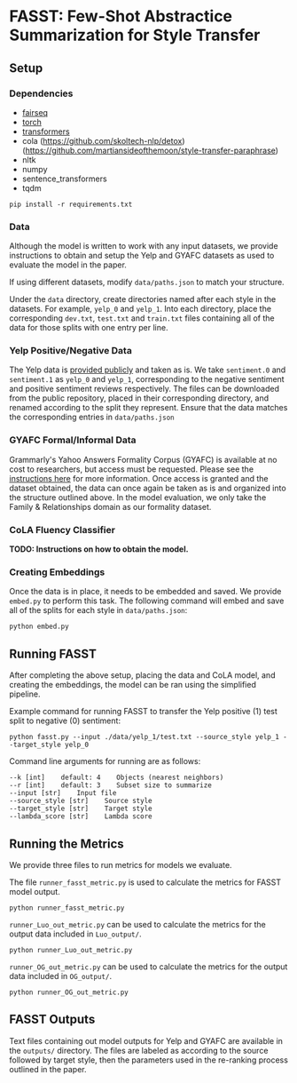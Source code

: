 # FASST: Few-Shot Abstractice Summarization for Style Transfer

## Setup
### Dependencies
- [fairseq](https://github.com/facebookresearch/fairseq)
- [torch](https://pytorch.org/)
- [transformers](https://github.com/huggingface/transformers)
- cola (https://github.com/skoltech-nlp/detox)
       (https://github.com/martiansideofthemoon/style-transfer-paraphrase)
- nltk
- numpy
- sentence_transformers
- tqdm

```
pip install -r requirements.txt
```

### Data
Although the model is written to work with any input datasets, we provide instructions to obtain and setup the Yelp and GYAFC datasets as used to evaluate the model in the paper.

If using different datasets, modify `data/paths.json` to match your structure.

Under the `data` directory, create directories named after each style in the datasets. For example, `yelp_0` and `yelp_1`. Into each directory, place the corresponding `dev.txt`, `test.txt` and `train.txt` files containing all of the data for those splits with one entry per line.

### Yelp Positive/Negative Data
The Yelp data is [provided publicly](https://github.com/lijuncen/Sentiment-and-Style-Transfer/tree/master/data/yelp) and taken as is. We take `sentiment.0` and `sentiment.1` as `yelp_0` and `yelp_1`, corresponding to the negative sentiment and positive sentiment reviews respectively. The files can be downloaded from the public repository, placed in their corresponding directory, and renamed according to the split they represent. Ensure that the data matches the corresponding entries in `data/paths.json`

### GYAFC Formal/Informal Data
Grammarly's Yahoo Answers Formality Corpus (GYAFC) is available at no cost to researchers, but access must be requested. Please see the [instructions here](https://github.com/raosudha89/GYAFC-corpus) for more information. Once access is granted and the dataset obtained, the data can once again be taken as is and organized into the structure outlined above. In the model evaluation, we only take the Family & Relationships domain as our formality dataset.

### CoLA Fluency Classifier
**TODO: Instructions on how to obtain the model.**

### Creating Embeddings
Once the data is in place, it needs to be embedded and saved. We provide `embed.py` to perform this task. The following command will embed and save all of the splits for each style in `data/paths.json`:
```
python embed.py
```

## Running FASST
After completing the above setup, placing the data and CoLA model, and creating the embeddings, the model can be ran using the simplified pipeline.

Example command for running FASST to transfer the Yelp positive (1) test split to negative (0) sentiment:
```
python fasst.py --input ./data/yelp_1/test.txt --source_style yelp_1 --target_style yelp_0
```

Command line arguments for running are as follows:
```
--k [int]    default: 4    Objects (nearest neighbors)
--r [int]    default: 3    Subset size to summarize
--input [str]    Input file
--source_style [str]    Source style
--target_style [str]    Target style
--lambda_score [str]    Lambda score
```

## Running the Metrics
We provide three files to run metrics for models we evaluate.

The file `runner_fasst_metric.py` is used to calculate the metrics for FASST model output.
```
python runner_fasst_metric.py
```

`runner_Luo_out_metric.py` can be used to calculate the metrics for the output data included in `Luo_output/`.
```
python runner_Luo_out_metric.py
```

`runner_OG_out_metric.py` can be used to calculate the metrics for the output data included in `OG_output/`.
```
python runner_OG_out_metric.py
```

## FASST Outputs
Text files containing out model outputs for Yelp and GYAFC are available in the `outputs/` directory. The files are labeled as according to the source followed by target style, then the parameters used in the re-ranking process outlined in the paper.
